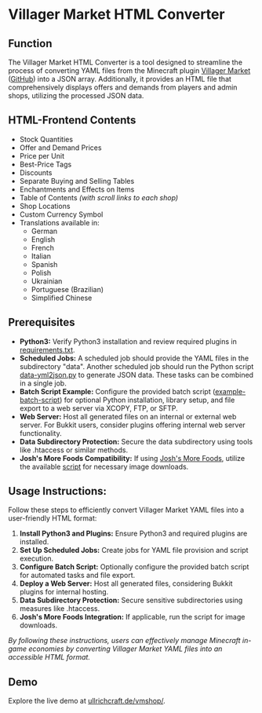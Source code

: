# Villager Market HTML Converter

## Function

The Villager Market HTML Converter is a tool designed to streamline the process of converting YAML files from the Minecraft plugin [Villager Market](https://www.spigotmc.org/resources/villager-market-the-ultimate-shop-plugin.82965/) ([GitHub](https://github.com/Bestem0r/VillagerMarket)) into a JSON array. Additionally, it provides an HTML file that comprehensively displays offers and demands from players and admin shops, utilizing the processed JSON data.

## HTML-Frontend Contents

- Stock Quantities
- Offer and Demand Prices
- Price per Unit
- Best-Price Tags
- Discounts
- Separate Buying and Selling Tables
- Enchantments and Effects on Items
- Table of Contents *(with scroll links to each shop)*
- Shop Locations
- Custom Currency Symbol
- Translations available in:
  - German
  - English
  - French
  - Italian
  - Spanish
  - Polish
  - Ukrainian
  - Portuguese (Brazilian)
  - Simplified Chinese

## Prerequisites

- **Python3:** Verify Python3 installation and review required plugins in [requirements.txt](requirements.txt).
- **Scheduled Jobs:** A scheduled job should provide the YAML files in the subdirectory "data". Another scheduled job should run the Python script [data-yml2json.py](data-yml2json.py)  to generate JSON data. These tasks can be combined in a single job.
- **Batch Script Example:** Configure the provided batch script ([example-batch-script](mc-dealer-copy-execute.bat)) for optional Python installation, library setup, and file export to a web server via XCOPY, FTP, or SFTP.
- **Web Server:** Host all generated files on an internal or external web server. For Bukkit users, consider plugins offering internal web server functionality.
- **Data Subdirectory Protection:** Secure the data subdirectory using tools like .htaccess or similar methods.
- **Josh's More Foods Compatibility:** If using [Josh's More Foods](https://modrinth.com/datapack/joshs-more-foods/), utilize the available [script](assets/items/joshs-more-foods/rp-downloader.py) for necessary image downloads.

## Usage Instructions:

Follow these steps to efficiently convert Villager Market YAML files into a user-friendly HTML format:

1. **Install Python3 and Plugins:** Ensure Python3 and required plugins are installed.
2. **Set Up Scheduled Jobs:** Create jobs for YAML file provision and script execution.
3. **Configure Batch Script:** Optionally configure the provided batch script for automated tasks and file export.
4. **Deploy a Web Server:** Host all generated files, considering Bukkit plugins for internal hosting.
5. **Data Subdirectory Protection:** Secure sensitive subdirectories using measures like .htaccess.
6. **Josh's More Foods Integration:** If applicable, run the script for image downloads.

*By following these instructions, users can effectively manage Minecraft in-game economies by converting Villager Market YAML files into an accessible HTML format.*

## Demo

Explore the live demo at [ullrichcraft.de/vmshop/](https://ullrichcraft.de/vmshop/).